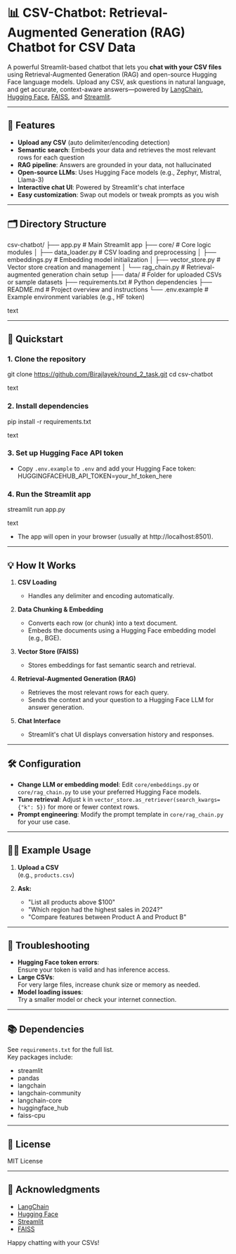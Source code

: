 # 📊 CSV-Chatbot: Retrieval-Augmented Generation (RAG) Chatbot for CSV Data

A powerful Streamlit-based chatbot that lets you **chat with your CSV files** using Retrieval-Augmented Generation (RAG) and open-source Hugging Face language models. Upload any CSV, ask questions in natural language, and get accurate, context-aware answers—powered by [LangChain](https://python.langchain.com/), [Hugging Face](https://huggingface.co/), [FAISS](https://github.com/facebookresearch/faiss), and [Streamlit](https://streamlit.io/).

---

## 🌟 Features

- **Upload any CSV** (auto delimiter/encoding detection)
- **Semantic search**: Embeds your data and retrieves the most relevant rows for each question
- **RAG pipeline**: Answers are grounded in your data, not hallucinated
- **Open-source LLMs**: Uses Hugging Face models (e.g., Zephyr, Mistral, Llama-3)
- **Interactive chat UI**: Powered by Streamlit's chat interface
- **Easy customization**: Swap out models or tweak prompts as you wish

---

## 🗂️ Directory Structure

csv-chatbot/
├── app.py # Main Streamlit app
├── core/ # Core logic modules
│ ├── data_loader.py # CSV loading and preprocessing
│ ├── embeddings.py # Embedding model initialization
│ ├── vector_store.py # Vector store creation and management
│ └── rag_chain.py # Retrieval-augmented generation chain setup
├── data/ # Folder for uploaded CSVs or sample datasets
├── requirements.txt # Python dependencies
├── README.md # Project overview and instructions
└── .env.example # Example environment variables (e.g., HF token)

text

---

## 🚀 Quickstart

### 1. Clone the repository

git clone https://github.com/Birajlayek/round_2_task.git
cd csv-chatbot

text

### 2. Install dependencies

pip install -r requirements.txt

text

### 3. Set up Hugging Face API token

- Copy `.env.example` to `.env` and add your Hugging Face token:
HUGGINGFACEHUB_API_TOKEN=your_hf_token_here


### 4. Run the Streamlit app

streamlit run app.py

text

- The app will open in your browser (usually at http://localhost:8501).

---

## 💡 How It Works

1. **CSV Loading**  
   - Handles any delimiter and encoding automatically.

2. **Data Chunking & Embedding**  
   - Converts each row (or chunk) into a text document.
   - Embeds the documents using a Hugging Face embedding model (e.g., BGE).

3. **Vector Store (FAISS)**  
   - Stores embeddings for fast semantic search and retrieval.

4. **Retrieval-Augmented Generation (RAG)**  
   - Retrieves the most relevant rows for each query.
   - Sends the context and your question to a Hugging Face LLM for answer generation.

5. **Chat Interface**  
   - Streamlit's chat UI displays conversation history and responses.

---

## 🛠️ Configuration

- **Change LLM or embedding model**: Edit `core/embeddings.py` or `core/rag_chain.py` to use your preferred Hugging Face models.
- **Tune retrieval**: Adjust `k` in `vector_store.as_retriever(search_kwargs={"k": 5})` for more or fewer context rows.
- **Prompt engineering**: Modify the prompt template in `core/rag_chain.py` for your use case.

---

## 🧑‍💻 Example Usage

1. **Upload a CSV**  
   (e.g., `products.csv`)

2. **Ask:**  
   - "List all products above $100"
   - "Which region had the highest sales in 2024?"
   - "Compare features between Product A and Product B"

---

## 📝 Troubleshooting

- **Hugging Face token errors**:  
  Ensure your token is valid and has inference access.
- **Large CSVs**:  
  For very large files, increase chunk size or memory as needed.
- **Model loading issues**:  
  Try a smaller model or check your internet connection.

---

## 📚 Dependencies

See `requirements.txt` for the full list.  
Key packages include:  
- streamlit  
- pandas  
- langchain  
- langchain-community  
- langchain-core  
- huggingface_hub  
- faiss-cpu  

---

## 📄 License

MIT License

---

## 🙏 Acknowledgments

- [LangChain](https://python.langchain.com/)
- [Hugging Face](https://huggingface.co/)
- [Streamlit](https://streamlit.io/)
- [FAISS](https://github.com/facebookresearch/faiss)


Happy chatting with your CSVs!